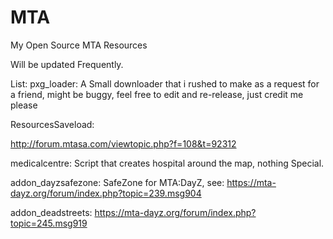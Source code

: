 # MTA
My Open Source MTA Resources

Will be updated Frequently.


List:
pxg_loader:
A Small downloader that i rushed to make as a request for a friend, might be buggy, feel free to edit and re-release, just credit me please

ResourcesSaveload:

http://forum.mtasa.com/viewtopic.php?f=108&t=92312

medicalcentre:
Script that creates hospital around the map, nothing Special.

addon_dayzsafezone:
SafeZone for MTA:DayZ, see: https://mta-dayz.org/forum/index.php?topic=239.msg904

addon_deadstreets:
https://mta-dayz.org/forum/index.php?topic=245.msg919

